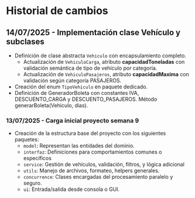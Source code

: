# Historial de cambios

## 14/07/2025 - Implementación clase Vehículo y subclases
- Definición de clase abstracta `Vehiculo` con encapsulamiento completo.
    - Actualización de `VehiculoCarga`, atributo **capacidadToneladas** con validación semántica de tipo de vehículo por categoría.
    - Actualización de `VehiculoPasajeros`, atributo **capacidadMaxima** con validación según categoría PASAJEROS.
- Creación del enum `TipoVehiculo` en paquete dedicado.
- Definición de GeneradorBoleta con constantes IVA, DESCUENTO_CARGA y DESCUENTO_PASAJEROS. Método generarBoleta(Vehiculo, dias).

### 13/07/2025 - Carga inicial proyecto semana 9
- Creación de la estructura base del proyecto con los siguientes paquetes:
    - `model`: Representan las entidades del dominio.
    - `interfaz`: Definiciones para comportamientos comunes o específicos
    - `service`: Gestión de vehículos, validación, filtros, y lógica adicional
    - `utils`: Manejo de archivos, formateo, helpers generales.
    - `concurrence`: Clases encargadas del procesamiento paralelo y seguro.
    - `ui`: Entrada/salida desde consola o GUI.
